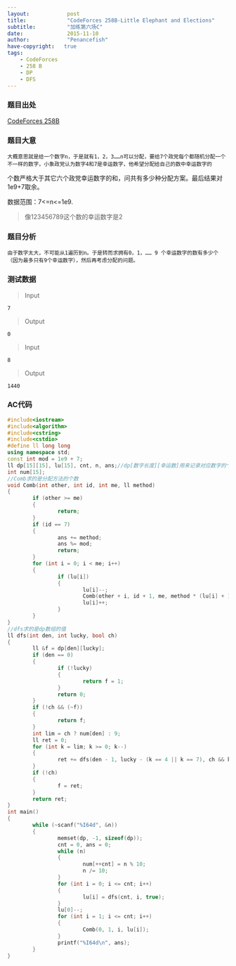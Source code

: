 ```yaml
---
layout:            post
title:             "CodeForces 258B-Little Elephant and Elections"
subtitle:          "加练第六场C"
date:              2015-11-10
author:            "Penancefish"
have-copyright:   true
tags:
    - CodeForces
    - 258 B
    - DP
    - DFS
---
```

### 题目出处

[CodeForces 258B](http://codeforces.com/problemset/problem/258/B)

### 题目大意

    大概意思就是给一个数字n，于是就有1，2，3……n可以分配，要给7个政党每个都随机分配一个不一样的数字，小象政党认为数字4和7是幸运数字，他希望分配给自己的数中幸运数字的
个数严格大于其它六个政党幸运数字的和，问共有多少种分配方案。最后结果对1e9+7取余。

数据范围：7<=n<=1e9.

>像123456789这个数的幸运数字是2

### 题目分析

    由于数字太大，不可能从1遍历到n。于是转而求拥有0，1，…… 9 个幸运数字的数有多少个（因为最多只有9个幸运数字），然后再考虑分配的问题。

### 测试数据

>Input

```
7
```

>Output

```
0
```

>Input

```
8
```

>Output

```
1440
```

### AC代码

``` cpp
#include<iostream>
#include<algorithm>
#include<cstring>
#include<cstdio>
#define ll long long
using namespace std;
const int mod = 1e9 + 7;
ll dp[15][15], lu[15], cnt, n, ans;//dp[数字长度][幸运数]用来记录对应数字的个数
int num[15];
//Comb求的是分配方法的个数
void Comb(int other, int id, int me, ll method)
{
        if (other >= me)
        {
                return;
        }
        if (id == 7)
        {
                ans += method;
                ans %= mod;
                return;
        }
        for (int i = 0; i < me; i++)
        {
                if (lu[i])
                {
                        lu[i]--;
                        Comb(other + i, id + 1, me, method * (lu[i] + 1) % mod);
                        lu[i]++;
                }
        }
}
//dfs求的是dp数组的值
ll dfs(int den, int lucky, bool ch)
{
        ll &f = dp[den][lucky];
        if (den == 0)
        {
                if (!lucky)
                {
                        return f = 1;
                }
                return 0;
        }
        if (!ch && (~f))
        {
                return f;
        }
        int lim = ch ? num[den] : 9;
        ll ret = 0;
        for (int k = lim; k >= 0; k--)
        {
                ret += dfs(den - 1, lucky - (k == 4 || k == 7), ch && k == lim);
        }
        if (!ch)
        {
                f = ret;
        }
        return ret;
}
int main()
{
        while (~scanf("%I64d", &n))
        {
                memset(dp, -1, sizeof(dp));
                cnt = 0, ans = 0;
                while (n)
                {
                        num[++cnt] = n % 10;
                        n /= 10;
                }
                for (int i = 0; i <= cnt; i++)
                {
                        lu[i] = dfs(cnt, i, true);
                }
                lu[0]--;
                for (int i = 1; i <= cnt; i++)
                {
                        Comb(0, 1, i, lu[i]);
                }
                printf("%I64d\n", ans);
        }
}

```